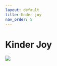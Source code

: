 ```yaml
---
layout: default
title: Knder joy
nav_order: 5
---
```

# Kinder Joy
<img src="{{ site.url }}{{ site.baseurl }}\assets\images\kinder joy.jpg">